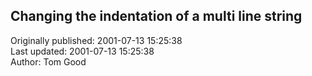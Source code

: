 ## Changing the indentation of a multi line string  
Originally published: 2001-07-13 15:25:38  
Last updated: 2001-07-13 15:25:38  
Author: Tom Good  
  
